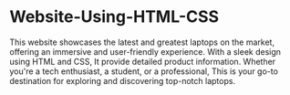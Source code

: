 # Website-Using-HTML-CSS
This website showcases the latest and greatest laptops on the market, offering an immersive and user-friendly experience. With a sleek design using HTML and CSS, It provide detailed product information. Whether you're a tech enthusiast, a student, or a professional, This is your go-to destination for exploring and discovering top-notch laptops.
